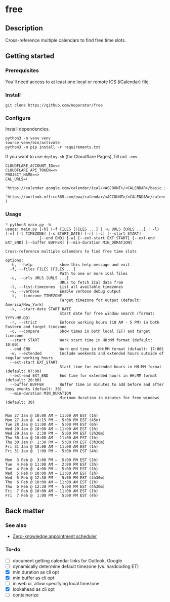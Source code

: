 # free

## Description

Cross-reference multiple calendars to find free time slots.

## Getting started

### Prerequisites

You'll need access to at least one local or remote ICS (iCalendar) file.

### Install

```
git clone https://github.com/noperator/free
```

### Configure

Install dependencies.

```
python3 -m venv venv
source venv/bin/activate
python3 -m pip install -r requirements.txt
```

If you want to use `deploy.sh` (for Cloudflare Pages), fill out `.env`.

```
CLOUDFLARE_ACCOUNT_ID=<>
CLOUDFLARE_API_TOKEN=<>
PROJECT_NAME=<>
CAL_URLS=(
    'https://calendar.google.com/calendar/ical/<ACCOUNT>/<CALENDAR>/basic.ics'
    'https://outlook.office365.com/owa/calendar/<ACCOUNT>/<CALENDAR>/calendar.ics'
)
```

### Usage

```
𝄢 python3 main.py -h
usage: main.py [-h] (-f FILES [FILES ...] | -u URLS [URLS ...] | -l) [-v] [-t TIMEZONE] [-s START_DATE] [-r] [-c] [--start START]
               [--end END] [-w] [--ext-start EXT_START] [--ext-end EXT_END] [--buffer BUFFER] [--min-duration MIN_DURATION]

Cross-reference multiple calendars to find free time slots

options:
  -h, --help            show this help message and exit
  -f, --files FILES [FILES ...]
                        Path to one or more iCal files
  -u, --urls URLS [URLS ...]
                        URLs to fetch iCal data from
  -l, --list-timezones  List all available timezones
  -v, --verbose         Enable verbose debug output
  -t, --timezone TIMEZONE
                        Target timezone for output (default: America/New_York)
  -s, --start-date START_DATE
                        Start date for free window search (format: YYYY-MM-DD)
  -r, --strict          Enforce working hours (10 AM - 5 PM) in both Eastern and target timezone
  -c, --compare         Show times in both local (ET) and target timezone
  --start START         Work start time in HH:MM format (default: 10:00)
  --end END             Work end time in HH:MM format (default: 17:00)
  -w, --extended        Include weekends and extended hours outside of regular working hours
  --ext-start EXT_START
                        Start time for extended hours in HH:MM format (default: 07:00)
  --ext-end EXT_END     End time for extended hours in HH:MM format (default: 20:00)
  --buffer BUFFER       Buffer time in minutes to add before and after busy events (default: 30)
  --min-duration MIN_DURATION
                        Minimum duration in minutes for free windows (default: 30)


Mon 27 Jan @ 10:00 AM – 11:00 AM EST (1h)
Mon 27 Jan @  4:15 PM –  5:00 PM EST (45m)
Tue 28 Jan @ 11:00 AM –  5:00 PM EST (6h)
Wed 29 Jan @ 10:00 AM – 11:00 AM EST (1h)
Wed 29 Jan @  2:30 PM –  5:00 PM EST (2h30m)
Thu 30 Jan @ 10:00 AM – 11:00 AM EST (1h)
Thu 30 Jan @  1:30 PM –  5:00 PM EST (3h30m)
Fri 31 Jan @ 10:00 AM – 11:00 AM EST (1h)
Fri 31 Jan @  1:00 PM –  5:00 PM EST (4h)

Mon  3 Feb @  3:00 PM –  5:00 PM EST (2h)
Tue  4 Feb @ 11:00 AM –  2:00 PM EST (3h)
Tue  4 Feb @  4:00 PM –  5:00 PM EST (1h)
Wed  5 Feb @ 10:00 AM – 11:00 AM EST (1h)
Wed  5 Feb @ 12:30 PM –  5:00 PM EST (4h30m)
Thu  6 Feb @ 10:00 AM – 11:00 AM EST (1h)
Thu  6 Feb @ 12:30 PM –  5:00 PM EST (4h30m)
Fri  7 Feb @ 10:00 AM – 11:00 AM EST (1h)
Fri  7 Feb @  1:00 PM –  5:00 PM EST (4h)
```

## Back matter

### See also

- [Zero-knowledge appointment scheduler](https://noperator.dev/posts/zero-knowledge-appointment-scheduler/)

### To-do

- [ ] document getting calendar links for Outlook, Google
- [ ] dynamically determine default timezone (vs. hardcoding ET)
- [x] min duration as cli opt
- [x] min buffer as cli opt
- [ ] in web ui, allow specifying local timezone
- [x] lookahead as cli opt
- [ ] containerize
